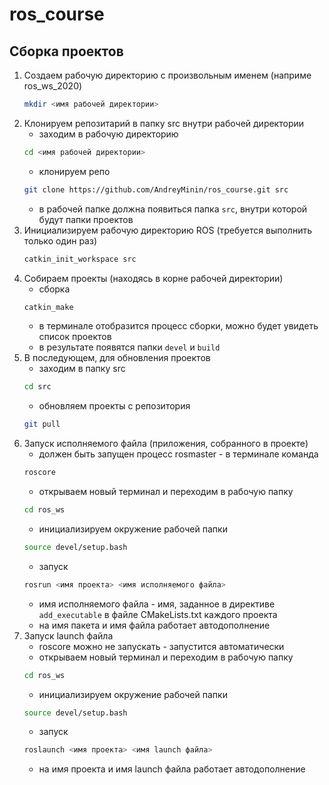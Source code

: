 # ros_course
## Сборка проектов

1. Создаем рабочую директорию с произвольным именем (наприме ros_ws_2020) 
   ```bash
   mkdir <имя рабочей директории>
   ```
2. Клонируем репозитарий в папку src внутри рабочей директории 
   - заходим в рабочую директорию  
   ```bash 
   cd <имя рабочей директории>
   ```  
   - клонируем репо  
   ```bash
   git clone https://github.com/AndreyMinin/ros_course.git src
   ```
   - в рабочей папке должна появиться папка `src`, внутри которой будут папки проектов 
3. Инициализируем рабочую директорию ROS (требуется выполнить только один раз)
   ```bash
   catkin_init_workspace src
   ```
4. Собираем проекты (находясь в корне рабочей директории)
   - сборка
   ```bash
   catkin_make
   ```
   - в терминале отобразится процесс сборки, можно будет увидеть список проектов
   - в результате появятся папки `devel` и `build` 
5. В последующем, для обновления проектов 
   - заходим в папку src  
   ```bash
   cd src 
   ```
   - обновляем проекты с репозитория  
   ```bash
   git pull
   ```
6. Запуск исполняемого файла (приложения, собранного в проекте)
   - должен быть запущен процесс rosmaster - в терминале команда  
   ```bash
   roscore
   ```
   - открываем новый терминал и переходим в рабочую папку 
   ```bash
   cd ros_ws
   ```
   - инициализируем окружение рабочей папки  
   ```bash
   source devel/setup.bash
   ```   
   - запуск  
   ```bash
   rosrun <имя проекта> <имя исполняемого файла>
   ```
   - имя исполняемого файла - имя, заданное в директиве `add_executable` в файле CMakeLists.txt каждого проекта
   - на имя пакета и имя файла работает автодополнение <tab>
7. Запуск launch файла
   - roscore можно не запускать - запустится автоматически
   - открываем новый терминал и переходим в рабочую папку 
   ```bash
   cd ros_ws
   ```
   - инициализируем окружение рабочей папки  
   ```bash
   source devel/setup.bash
   ```   
   - запуск  
   ```bash
   roslaunch <имя проекта> <имя launch файла>
   ```
   - на имя проекта и имя launch файла работает автодополнение <tab>
